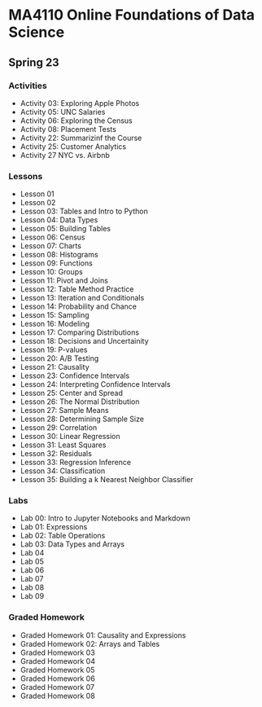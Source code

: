 # MA4110 Online Foundations of Data Science
## Spring 23

### Activities
- Activity 03: Exploring Apple Photos
- Activity 05: UNC Salaries
- Activity 06: Exploring the Census
- Activity 08: Placement Tests
- Activity 22: Summarizinf the Course
- Activity 25: Customer Analytics
- Activity 27 NYC vs. Airbnb

### Lessons
- Lesson 01
- Lesson 02
- Lesson 03: Tables and Intro to Python
- Lesson 04: Data Types
- Lesson 05: Building Tables
- Lesson 06: Census
- Lesson 07: Charts
- Lesson 08: Histograms
- Lesson 09: Functions
- Lesson 10: Groups
- Lesson 11: Pivot and Joins
- Lesson 12: Table Method Practice
- Lesson 13: Iteration and Conditionals
- Lesson 14: Probability and Chance
- Lesson 15: Sampling
- Lesson 16: Modeling
- Lesson 17: Comparing Distributions
- Lesson 18: Decisions and Uncertainity 
- Lesson 19: P-values
- Lesson 20: A/B Testing
- Lesson 21: Causality
- Lesson 23: Confidence Intervals
- Lesson 24: Interpreting Confidence Intervals
- Lesson 25: Center and Spread
- Lesson 26: The Normal Distribution
- Lesson 27: Sample Means
- Lesson 28: Determining Sample Size
- Lesson 29: Correlation
- Lesson 30: Linear Regression
- Lesson 31: Least Squares
- Lesson 32: Residuals
- Lesson 33: Regression Inference
- Lesson 34: Classification
- Lesson 35: Building a k Nearest Neighbor Classifier

### Labs
- Lab 00: Intro to Jupyter Notebooks and Markdown
- Lab 01: Expressions
- Lab 02: Table Operations
- Lab 03: Data Types and Arrays
- Lab 04
- Lab 05
- Lab 06
- Lab 07
- Lab 08
- Lab 09

### Graded Homework
- Graded Homework 01: Causality and Expressions
- Graded Homework 02: Arrays and Tables
- Graded Homework 03
- Graded Homework 04
- Graded Homework 05
- Graded Homework 06
- Graded Homework 07
- Graded Homework 08
